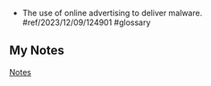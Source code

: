 - The use of online advertising to deliver malware. #ref/2023/12/09/124901 #glossary 
## My Notes
[Notes](mynotes/malvertising-notes.md)
